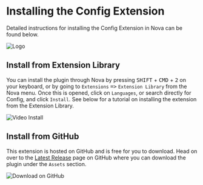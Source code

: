 # Installing the Config Extension

Detailed instructions for installing the Config Extension in Nova can be found
below.

![Logo][logo]

<div style="clear:both;"></div>

## Install from Extension Library

You can install the plugin through Nova by pressing <kbd>SHIFT</kbd> +
<kbd>CMD</kbd> + <kbd>2</kbd> on your keyboard, or by going to `Extensions`
<kbd>=></kbd> `Extension Library` from the Nova menu. Once this is opened,
click on `Languages`, or search directly for Config, and click `Install`. See
below for a tutorial on installing the extension from the Extension Library.

![Video Install][install-nova]

## Install from GitHub

This extension is hosted on GitHub and is free for you to download. Head on
over to the [Latest Release][latest] page on GitHub where you can download the
plugin under the `Assets` section.

![Download on GitHub][install-github]

[logo]: https://res.cloudinary.com/procoding/image/upload/v1594660525/GitHub/Nova/Config/AppIcon_yfsqcc.png
[latest]: https://github.com/justinhartman/nova-conf/releases/latest
[install-nova]: https://res.cloudinary.com/procoding/image/upload/v1594660569/GitHub/Nova/Config/nova-install_sljfns.gif
[install-github]: https://res.cloudinary.com/procoding/image/upload/v1594660568/GitHub/Nova/Config/github-install_a7ybnr.jpg
